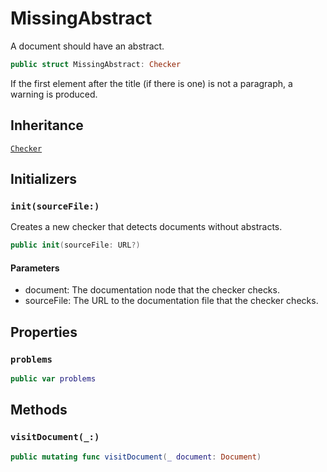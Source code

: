 # MissingAbstract

A document should have an abstract.

``` swift
public struct MissingAbstract: Checker 
```

If the first element after the title (if there is one) is not a paragraph, a warning is produced.

## Inheritance

[`Checker`](/Checker)

## Initializers

### `init(sourceFile:)`

Creates a new checker that detects documents without abstracts.

``` swift
public init(sourceFile: URL?) 
```

#### Parameters

  - document: The documentation node that the checker checks.
  - sourceFile: The URL to the documentation file that the checker checks.

## Properties

### `problems`

``` swift
public var problems 
```

## Methods

### `visitDocument(_:)`

``` swift
public mutating func visitDocument(_ document: Document) 
```
